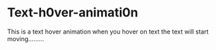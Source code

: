 # Text-h0ver-animati0n
This is a text hover animation when you hover on text the text will start moving.........
